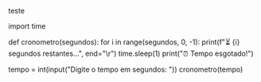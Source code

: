 teste

import time

def cronometro(segundos):
    for i in range(segundos, 0, -1):
        print(f"⏳ {i} segundos restantes...", end="\r")
        time.sleep(1)
    print("⏰ Tempo esgotado!")

tempo = int(input("Digite o tempo em segundos: "))
cronometro(tempo)
